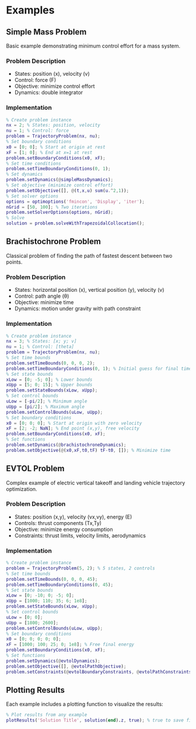 # Examples
## Simple Mass Problem
Basic example demonstrating minimum control effort for a mass system.
### Problem Description
- States: position (x), velocity (v)
- Control: force (F)
- Objective: minimize control effort
- Dynamics: double integrator
### Implementation
```matlab
% Create problem instance
nx = 2; % States: position, velocity
nu = 1; % Control: force
problem = TrajectoryProblem(nx, nu);
% Set boundary conditions
x0 = [0; 0]; % Start at origin at rest
xF = [1; 0]; % End at x=1 at rest
problem.setBoundaryConditions(x0, xF);
% Set time conditions
problem.setTimeBoundaryConditions(0, 1);
% Set dynamics
problem.setDynamics(@simpleMassDynamics);
% Set objective (minimize control effort)
problem.setObjective([], @(t,x,u) sum(u.^2,1));
% Set solver options
options = optimoptions('fmincon', 'Display', 'iter');
nGrid = [50, 100]; % Two iterations
problem.setSolverOptions(options, nGrid);
% Solve
solution = problem.solveWithTrapezoidalCollocation();
```
## Brachistochrone Problem
Classical problem of finding the path of fastest descent between two points.
### Problem Description
- States: horizontal position (x), vertical position (y), velocity (v)
- Control: path angle (θ)
- Objective: minimize time
- Dynamics: motion under gravity with path constraint
### Implementation
```matlab
% Create problem instance
nx = 3; % States: [x; y; v]
nu = 1; % Control: [theta]
problem = TrajectoryProblem(nx, nu);
% Set time bounds
problem.setTimeBounds(0, 0, 0, 2);
problem.setTimeBoundaryConditions(0, 1); % Initial guess for final time
% Set state bounds
xLow = [0; -5; 0]; % Lower bounds
xUpp = [5; 0; 15]; % Upper bounds
problem.setStateBounds(xLow, xUpp);
% Set control bounds
uLow = [-pi/2]; % Minimum angle
uUpp = [pi/2]; % Maximum angle
problem.setControlBounds(uLow, uUpp);
% Set boundary conditions
x0 = [0; 0; 0]; % Start at origin with zero velocity
xF = [2; -2; NaN]; % End point (x,y), free velocity
problem.setBoundaryConditions(x0, xF);
% Set functions
problem.setDynamics(@brachistochroneDynamics);
problem.setObjective(@(x0,xF,t0,tF) tF-t0, []); % Minimize time
```
## EVTOL Problem
Complex example of electric vertical takeoff and landing vehicle trajectory optimization.
### Problem Description
- States: position (x,y), velocity (vx,vy), energy (E)
- Controls: thrust components (Tx,Ty)
- Objective: minimize energy consumption
- Constraints: thrust limits, velocity limits, aerodynamics
### Implementation
```matlab
% Create problem instance
problem = TrajectoryProblem(5, 2); % 5 states, 2 controls
% Set time bounds
problem.setTimeBounds(0, 0, 0, 45);
problem.setTimeBoundaryConditions(0, 45);
% Set state bounds
xLow = [0; -10; 0; -5; 0];
xUpp = [1000; 110; 35; 6; 1e8];
problem.setStateBounds(xLow, xUpp);
% Set control bounds
uLow = [0; 0];
uUpp = [1800; 2600];
problem.setControlBounds(uLow, uUpp);
% Set boundary conditions
x0 = [0; 0; 0; 0; 0];
xF = [1000; 100; 25; 0; 1e8]; % Free final energy
problem.setBoundaryConditions(x0, xF);
% Set functions
problem.setDynamics(@evtolDynamics);
problem.setObjective([], @evtolPathObjective);
problem.setConstraints(@evtolBoundaryConstraints, @evtolPathConstraints);
```
## Plotting Results
Each example includes a plotting function to visualize the results:
```matlab
% Plot results from any example
plotResults('Solution Title', solution(end).z, true); % true to save figures
```